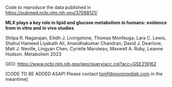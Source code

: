 Code to reproduce the data published in https://pubmed.ncbi.nlm.nih.gov/37088121/

**MLX plays a key role in lipid and glucose metabolism in humans: evidence from in vitro and in vivo studies**

Shilpa R. Nagarajan, Eilidh J. Livingstone, Thomas Monfeuga, Lara C. Lewis, Shahul Hameed Liyakath Ali, Anandhakumar Chandran, David J. Dearlove, Matt J. Neville, Lingyan Chen, Cyrielle Maroteau, Maxwell A. Ruby, Leanne Hodson. Metabolism 2023

GEO: https://www.ncbi.nlm.nih.gov/geo/query/acc.cgi?acc=GSE219162

[CODE TO BE ADDED ASAP! Please contact tsmf@novonordisk.com in the meantime]
